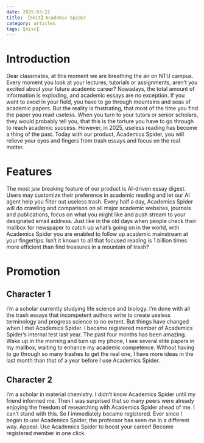 ```yaml
---
date: 2025-03-22
title: 【Skit】Academic Spider
category: articles
tags: [misc]
---
```


# Introduction
Dear classmates, at this moment we are breathing the air on NTU campus. Every moment you look at your lectures, tutorials or assignments, aren’t you excited about your future academic career? Nowadays, the total amount of information is exploding, and academic essays are no exception. If you want to excel in your field, you have to go through mountains and seas of academic papers. But the reality is frustrating, that most of the time you find the paper you read useless. When you turn to your tutors or senior scholars, they would probably tell you, that this is the torture you have to go through to reach academic success. However, in 2025, useless reading has become a thing of the past. Today with our product, Academics Spider, you will relieve your eyes and fingers from trash essays and focus on the real matter.

# Features

The most jaw breaking feature of our product is AI-driven essay digest. Users may customize their preference in academic reading and let our AI agent help you filter out useless trash. Every half a day, Academics Spider will do crawling and comparison on all major academic websites, journals and publications, focus on what you might like and push stream to your designated email address. Just like in the old days when people check their mailbox for newspaper to catch up what’s going on in the world, with Academics Spider you are enabled to follow up academic mainstream at your fingertips. Isn’t it known to all that focused reading is 1 billion times more efficient than find treasures in a mountain of trash?

# Promotion

## Character 1

I’m a scholar currently studying life science and biology. I’m done with all the trash essays that incompetent authors write to create useless terminology and progress science to no extent. But things have changed when I met Academics Spider. I became registered member of Academics Spider’s internal test last year. The past four months has been amazing. Wake up in the morning and turn up my phone, I see several elite papers in my mailbox, waiting to enhance my academic competence. Without having to go through so many trashes to get the real one, I have more ideas in the last month than that of a year before I use Academics Spider.

## Character 2

I’m a scholar in material chemistry. I didn’t know Academics Spider until my friend informed me. Then I was surprised that so many peers were already enjoying the freedom of researching with Academics Spider ahead of me. I can’t stand with this. So I immediately became registered. Ever since I began to use Academics Spider, the professor has seen me in a different way.
Appeal: Use Academics Spider to boost your career! Become registered member in one click.

    